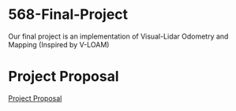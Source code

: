 # 568-Final-Project
Our final project is an implementation of Visual-Lidar Odometry and Mapping (Inspired by V-LOAM)

# Project Proposal
[Project Proposal](/Project_Proposal.pdf)
